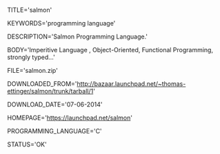 
TITLE='salmon'

KEYWORDS='programming language'

DESCRIPTION='Salmon Programming Language.'

BODY='Imperitive Language , Object-Oriented, Functional Programming, strongly typed...'

FILE='salmon.zip'

DOWNLOADED_FROM='http://bazaar.launchpad.net/~thomas-ettinger/salmon/trunk/tarball/1'

DOWNLOAD_DATE='07-06-2014'

HOMEPAGE='https://launchpad.net/salmon'

PROGRAMMING_LANGUAGE='C'

STATUS='OK'